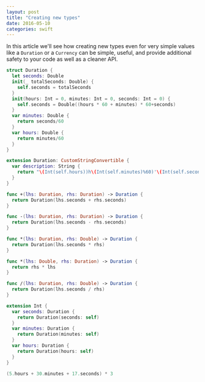 ```yaml
---
layout: post
title: "Creating new types"
date: 2016-05-10
categories: swift
---
```


In this article we'll see how creating new types even for very simple values like a `Duration` or a `Currency` can be simple, useful, and provide additional safety to your code as well as a cleaner API.


```swift
struct Duration {
  let seconds: Double
  init(_ totalSeconds: Double) {
    self.seconds = totalSeconds
  }
  init(hours: Int = 0, minutes: Int = 0, seconds: Int = 0) {
    self.seconds = Double((hours * 60 + minutes) * 60+seconds)
  }
  var minutes: Double {
    return seconds/60
  }
  var hours: Double {
    return minutes/60
  }
}

extension Duration: CustomStringConvertible {
  var description: String {
    return "\(Int(self.hours))h\(Int(self.minutes)%60)'\(Int(self.seconds)%60)\""
  }
}

func +(lhs: Duration, rhs: Duration) -> Duration {
  return Duration(lhs.seconds + rhs.seconds)
}

func -(lhs: Duration, rhs: Duration) -> Duration {
  return Duration(lhs.seconds - rhs.seconds)
}

func *(lhs: Duration, rhs: Double) -> Duration {
  return Duration(lhs.seconds * rhs)
}

func *(lhs: Double, rhs: Duration) -> Duration {
  return rhs * lhs
}

func /(lhs: Duration, rhs: Double) -> Duration {
  return Duration(lhs.seconds / rhs)
}

extension Int {
  var seconds: Duration {
    return Duration(seconds: self)
  }
  var minutes: Duration {
    return Duration(minutes: self)
  }
  var hours: Duration {
    return Duration(hours: self)
  }
}

(5.hours + 30.minutes + 17.seconds) * 3
```
